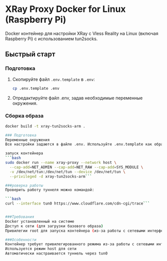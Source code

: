 # XRay Proxy Docker for Linux (Raspberry Pi)

Docker контейнер для настройки XRay с Vless Reality на Linux (включая Raspberry Pi) с использованием tun2socks.

## Быстрый старт

### Подготовка
1. Скопируйте файл `.env.template` в `.env`:
   ```bash
   cp .env.template .env

2. Отредактируйте файл .env, задав необходимые переменные окружения.

### Сборка образа
```bash
docker build -t xray-tun2socks-arm .

### Подготовка
Переменные окружения
Все настройки задаются в файле .env. Используйте .env.template как образец для создания своего файла .env.

запуск контейнера
```bash
sudo docker run --name xray-proxy --network host \
  --cap-add=NET_ADMIN --cap-add=NET_RAW --cap-add=SYS_MODULE \
  -v /dev/net/tun:/dev/net/tun --device /dev/net/tun \
  --privileged -d xray-tun2socks-arm```

###роверка работы
Проверить работу туннеля можно командой:

```bash
curl --interface tun0 https://www.cloudflare.com/cdn-cgi/trace```


###Требования
Docker установленный на системе
Доступ к сети (для загрузки базового образа)
Привилегии root для запуска контейнера (из-за работы с сетевыми интерфейсами)

###Особенности
Контейнер требует привилегированного режима из-за работы с сетевыми интерфейсами
Используется режим host для сети
Автоматически настраивается туннель через tun0




   
